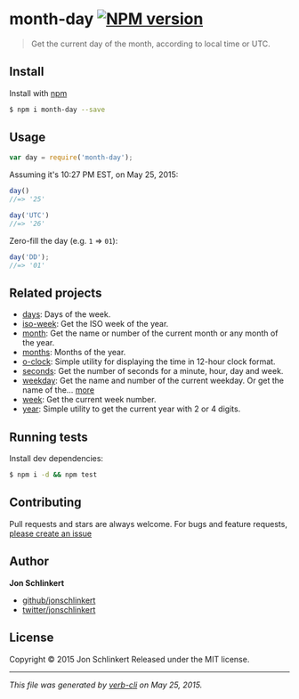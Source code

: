 # month-day [![NPM version](https://badge.fury.io/js/month-day.svg)](http://badge.fury.io/js/month-day)

> Get the current day of the month, according to local time or UTC.

## Install

Install with [npm](https://www.npmjs.com/)

```sh
$ npm i month-day --save
```

## Usage

```js
var day = require('month-day');
```

Assuming it's 10:27 PM EST, on May 25, 2015:

```js
day()
//=> '25'

day('UTC')
//=> '26'
```

Zero-fill the day (e.g. `1` => `01`):

```js
day('DD');
//=> '01'
```

## Related projects

* [days](https://github.com/jonschlinkert/days): Days of the week.
* [iso-week](https://github.com/jonschlinkert/iso-week): Get the ISO week of the year.
* [month](https://github.com/datetime/month): Get the name or number of the current month or any month of the year.
* [months](https://github.com/jonschlinkert/months): Months of the year.
* [o-clock](https://github.com/jonschlinkert/o-clock): Simple utility for displaying the time in 12-hour clock format.
* [seconds](https://github.com/jonschlinkert/seconds): Get the number of seconds for a minute, hour, day and week.
* [weekday](https://github.com/jonschlinkert/weekday): Get the name and number of the current weekday. Or get the name of the… [more](https://github.com/jonschlinkert/weekday)
* [week](https://github.com/jonschlinkert/week): Get the current week number.
* [year](https://github.com/jonschlinkert/year): Simple utility to get the current year with 2 or 4 digits.

## Running tests

Install dev dependencies:

```sh
$ npm i -d && npm test
```

## Contributing

Pull requests and stars are always welcome. For bugs and feature requests, [please create an issue](https://github.com/datetime/month-day/issues/new)

## Author

**Jon Schlinkert**

+ [github/jonschlinkert](https://github.com/jonschlinkert)
+ [twitter/jonschlinkert](http://twitter.com/jonschlinkert)

## License

Copyright © 2015 Jon Schlinkert
Released under the MIT license.

***

_This file was generated by [verb-cli](https://github.com/assemble/verb-cli) on May 25, 2015._